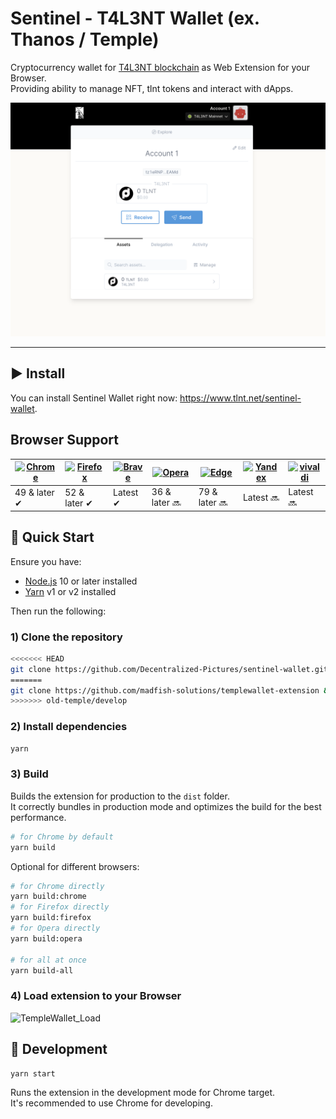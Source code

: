 # Sentinel - T4L3NT Wallet (ex. Thanos / Temple)

Cryptocurrency wallet for [T4L3NT blockchain](https://tezos.com) as Web Extension for your Browser.<br>
Providing ability to manage NFT, tlnt tokens and interact with dApps.

![Temple Wallet](https://github.com/Decentralized-Pictures/sentinel-wallet/blob/master/Screen%20Shot%202021-05-11%20at%204.26.09%20PM.png)

<hr />

## ▶️ Install

You can install Sentinel Wallet right now: https://www.tlnt.net/sentinel-wallet.

## Browser Support

| [![Chrome](https://raw.github.com/alrra/browser-logos/master/src/chrome/chrome_48x48.png)](https://chrome.google.com/webstore/detail/temple-tezos-wallet-ex-th/ookjlbkiijinhpmnjffcofjonbfbgaoc) | [![Firefox](https://raw.github.com/alrra/browser-logos/master/src/firefox/firefox_48x48.png)](https://addons.mozilla.org/en-US/firefox/addon/temple-wallet/) | [![Brave](https://raw.github.com/alrra/browser-logos/master/src/brave/brave_48x48.png)](https://chrome.google.com/webstore/detail/temple-tezos-wallet-ex-th/ookjlbkiijinhpmnjffcofjonbfbgaoc) | [![Opera](https://raw.github.com/alrra/browser-logos/master/src/opera/opera_48x48.png)](https://templewallet.com/download) | [![Edge](https://raw.github.com/alrra/browser-logos/master/src/edge/edge_48x48.png)](https://templewallet.com/download) | [![Yandex](https://raw.github.com/alrra/browser-logos/master/src/yandex/yandex_48x48.png)](https://templewallet.com/download) | [![vivaldi](https://raw.github.com/alrra/browser-logos/master/src/vivaldi/vivaldi_48x48.png)](https://templewallet.com/download) |
| ------------------------------------------------------------------------------------------------------------------------------------------------------------------------------------------------ | ------------------------------------------------------------------------------------------------------------------------------------------------------------ | --------------------------------------------------------------------------------------------------------------------------------------------------------------------------------------------- | -------------------------------------------------------------------------------------------------------------------------- | ----------------------------------------------------------------------------------------------------------------------- | ----------------------------------------------------------------------------------------------------------------------------- | -------------------------------------------------------------------------------------------------------------------------------- |
| 49 & later ✔                                                                                                                                                                                     | 52 & later ✔                                                                                                                                                 | Latest ✔                                                                                                                                                                                      | 36 & later 🔜                                                                                                              | 79 & later 🔜                                                                                                           | Latest 🔜                                                                                                                     | Latest 🔜                                                                                                                        |

## 🚀 Quick Start

Ensure you have:

- [Node.js](https://nodejs.org) 10 or later installed
- [Yarn](https://yarnpkg.com) v1 or v2 installed

Then run the following:

### 1) Clone the repository

```bash
<<<<<<< HEAD
git clone https://github.com/Decentralized-Pictures/sentinel-wallet.git && cd sentinel-wallet
=======
git clone https://github.com/madfish-solutions/templewallet-extension && cd templewallet-extension
>>>>>>> old-temple/develop
```

### 2) Install dependencies

```bash
yarn
```

### 3) Build

Builds the extension for production to the `dist` folder.<br>
It correctly bundles in production mode and optimizes the build for the best performance.

```bash
# for Chrome by default
yarn build
```

Optional for different browsers:

```bash
# for Chrome directly
yarn build:chrome
# for Firefox directly
yarn build:firefox
# for Opera directly
yarn build:opera

# for all at once
yarn build-all
```

### 4) Load extension to your Browser

![TempleWallet_Load](https://user-images.githubusercontent.com/11996139/73763346-f8435a80-4779-11ea-9e9d-4c1db9560f64.gif)

## 🧱 Development

```bash
yarn start
```

Runs the extension in the development mode for Chrome target.<br>
It's recommended to use Chrome for developing.
